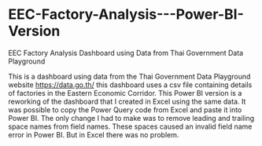 # EEC-Factory-Analysis---Power-BI-Version
EEC Factory Analysis Dashboard using Data from Thai Government Data Playground

This is a dashboard using data from the Thai Government Data Playground website https://data.go.th/ this dashboard uses a csv file containing details of factories in the Eastern Economic Corridor.
This Power BI version is a reworking of the dashboard that I created in Excel using the same data. It was possible to copy the Power Query code from Excel and paste it into Power BI. The only change I had to make
was to remove leading and trailing space names from field names. These spaces caused an invalid field name error in Power BI. But in Excel there was no problem.
